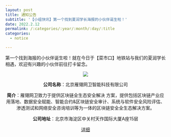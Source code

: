 ```yaml
---
layout: post
title: 通知公告
subtitle: '【小组快讯】第一个找到夏润学长海报的小伙伴诞生啦！'
date: 2022.2.12
permalink: /:categories/:year/:month/:day/:title
categories:
  - notice

---
```



第一个找到海报的小伙伴诞生啦！就在今日于【菜市口】地铁站与我们的夏润学长相遇，欢迎有兴趣的小伙伴前往打卡留念。

<div align=center>
<img src="https://github.com/xxycfhb/pku_exploit_files/blob/main/%E5%A4%8F%E6%B6%A6%E6%B5%B7%E6%8A%A5.png?raw=true"/>

**公司名称**：北京雁翎网卫智能科技有限公司

**简介**：雁翎网卫致力于提供区块链全生态安全解决 方案，提供包括区块链产业应用落地、数据安全赋能、智能合约&区块链安全审计、系统与软件安全风险评估、渗透测试和网络安全咨询培训等为一体的区块链安全全生态解决方案。

**公司地址**：北京市海淀区中关村天作国际大厦A座15层

[详细](https://mp.weixin.qq.com/s/m-ogDFAkJq0frHJzLdsSBw)


